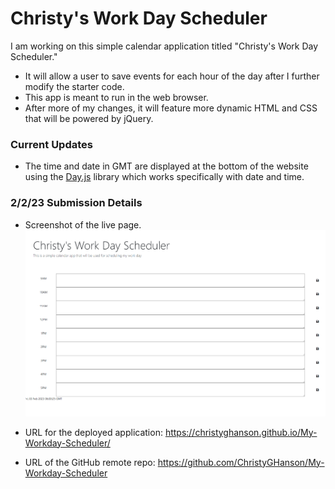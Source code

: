 # Christy's Work Day Scheduler

I am working on this simple calendar application titled "Christy's Work Day Scheduler." 

* It will allow a user to save events for each hour of the day after I further modify the starter code.
* This app is meant to run in the web browser.
* After more of my changes, it will feature more dynamic HTML and CSS that will be powered by jQuery.

### Current Updates
* The time and date in GMT are displayed at the bottom of the website using the [Day.js](https://day.js.org/en/) library which works specifically with date and time.

### 2/2/23 Submission Details
* Screenshot of the live page. ![Live Webpage Screenshot](Images\screenshot-live-browser.png)

* URL for the deployed application: https://christyghanson.github.io/My-Workday-Scheduler/
* URL of the GitHub remote repo: https://github.com/ChristyGHanson/My-Workday-Scheduler



